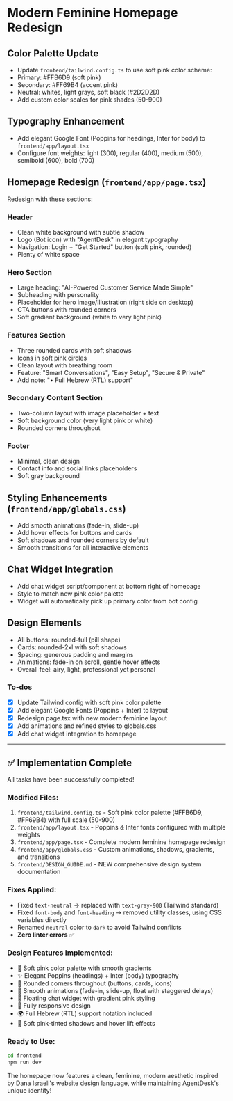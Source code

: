 <!-- 9b313b4a-2ad6-4adf-b4b6-99acb8af532d bcec8009-c99d-456c-b133-5c6532ba211d -->
# Modern Feminine Homepage Redesign

## Color Palette Update

- Update `frontend/tailwind.config.ts` to use soft pink color scheme:
- Primary: #FFB6D9 (soft pink)
- Secondary: #FF69B4 (accent pink)  
- Neutral: whites, light grays, soft black (#2D2D2D)
- Add custom color scales for pink shades (50-900)

## Typography Enhancement

- Add elegant Google Font (Poppins for headings, Inter for body) to `frontend/app/layout.tsx`
- Configure font weights: light (300), regular (400), medium (500), semibold (600), bold (700)

## Homepage Redesign (`frontend/app/page.tsx`)

Redesign with these sections:

### Header

- Clean white background with subtle shadow
- Logo (Bot icon) with "AgentDesk" in elegant typography
- Navigation: Login + "Get Started" button (soft pink, rounded)
- Plenty of white space

### Hero Section

- Large heading: "AI-Powered Customer Service Made Simple"
- Subheading with personality
- Placeholder for hero image/illustration (right side on desktop)
- CTA buttons with rounded corners
- Soft gradient background (white to very light pink)

### Features Section  

- Three rounded cards with soft shadows
- Icons in soft pink circles
- Clean layout with breathing room
- Feature: "Smart Conversations", "Easy Setup", "Secure & Private"
- Add note: "• Full Hebrew (RTL) support"

### Secondary Content Section

- Two-column layout with image placeholder + text
- Soft background color (very light pink or white)
- Rounded corners throughout

### Footer

- Minimal, clean design
- Contact info and social links placeholders
- Soft gray background

## Styling Enhancements (`frontend/app/globals.css`)

- Add smooth animations (fade-in, slide-up)
- Add hover effects for buttons and cards
- Soft shadows and rounded corners by default
- Smooth transitions for all interactive elements

## Chat Widget Integration

- Add chat widget script/component at bottom right of homepage
- Style to match new pink color palette
- Widget will automatically pick up primary color from bot config

## Design Elements

- All buttons: rounded-full (pill shape)
- Cards: rounded-2xl with soft shadows
- Spacing: generous padding and margins
- Animations: fade-in on scroll, gentle hover effects
- Overall feel: airy, light, professional yet personal

### To-dos

- [x] Update Tailwind config with soft pink color palette
- [x] Add elegant Google Fonts (Poppins + Inter) to layout
- [x] Redesign page.tsx with new modern feminine layout
- [x] Add animations and refined styles to globals.css
- [x] Add chat widget integration to homepage

---

## ✅ Implementation Complete

All tasks have been successfully completed!

### Modified Files:
1. `frontend/tailwind.config.ts` - Soft pink color palette (#FFB6D9, #FF69B4) with full scale (50-900)
2. `frontend/app/layout.tsx` - Poppins & Inter fonts configured with multiple weights
3. `frontend/app/page.tsx` - Complete modern feminine homepage redesign
4. `frontend/app/globals.css` - Custom animations, shadows, gradients, and transitions
5. `frontend/DESIGN_GUIDE.md` - NEW comprehensive design system documentation

### Fixes Applied:
- Fixed `text-neutral` → replaced with `text-gray-900` (Tailwind standard)
- Fixed `font-body` and `font-heading` → removed utility classes, using CSS variables directly
- Renamed `neutral` color to `dark` to avoid Tailwind conflicts
- **Zero linter errors** ✅

### Design Features Implemented:
- 🎨 Soft pink color palette with smooth gradients
- ✨ Elegant Poppins (headings) + Inter (body) typography
- 🌸 Rounded corners throughout (buttons, cards, icons)
- 💫 Smooth animations (fade-in, slide-up, float with staggered delays)
- 🎯 Floating chat widget with gradient pink styling
- 📱 Fully responsive design
- 🌍 Full Hebrew (RTL) support notation included
- 💅 Soft pink-tinted shadows and hover lift effects

### Ready to Use:
```bash
cd frontend
npm run dev
```

The homepage now features a clean, feminine, modern aesthetic inspired by Dana Israeli's website design language, while maintaining AgentDesk's unique identity!

